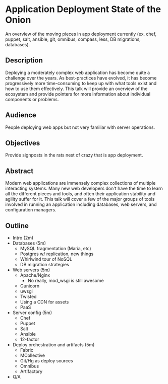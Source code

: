 # Application Deployment State of the Onion

An overview of the moving pieces in app deployment currently (ex. chef, puppet, salt, ansible, git, omnibus, compass, less, DB migrations, databases).

## Description

Deploying a moderately complex web application has become quite a challenge over the years. As best-practices have evolved, it has become progressively more time-consuming to keep up with what tools exist and how to use them effectively. This talk will provide an overview of the ecosystem and provide pointers for more information about individual components or problems.

## Audience

People deploying web apps but not very familiar with server operations.

## Objectives

Provide signposts in the rats nest of crazy that is app deployment.

## Abstract

Modern web applications are immensely complex collections of multiple interacting systems. Many new web developers don't have the time to learn all the different pieces and tools, and often their application stability and agility suffer for it. This talk will cover a few of the major groups of tools involved in running an application including databases, web servers, and configuration managers.

## Outline

* Intro (2m)
* Databases (5m)
  * MySQL fragmentation (Maria, etc)
  * Postgres w/ replication, new things
  * Whirlwind tour of NoSQL
  * DB migration strategies
* Web servers (5m)
  * Apache/Nginx
    * No really, mod_wsgi is still awesome
  * Gunicorn
  * uwsgi
  * Twisted
  * Using a CDN for assets
  * PaaS
* Server config (5m)
  * Chef
  * Puppet
  * Salt
  * Ansible
  * 12-factor
* Deploy orchestration and artifacts (5m)
  * Fabric
  * MCollective
  * Git/Hg as deploy sources
  * Omnibus
  * Artifactory
* Q/A
